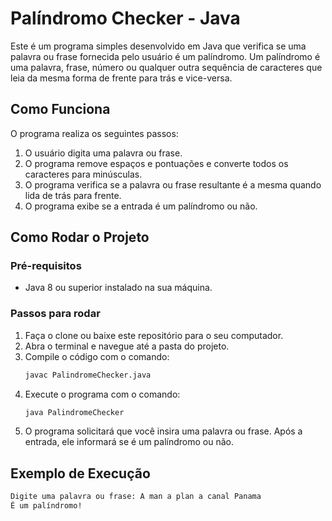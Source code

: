 # Palíndromo Checker - Java

Este é um programa simples desenvolvido em Java que verifica se uma palavra ou frase fornecida pelo usuário é um palíndromo. Um palíndromo é uma palavra, frase, número ou qualquer outra sequência de caracteres que leia da mesma forma de frente para trás e vice-versa.

## Como Funciona

O programa realiza os seguintes passos:

1. O usuário digita uma palavra ou frase.
2. O programa remove espaços e pontuações e converte todos os caracteres para minúsculas.
3. O programa verifica se a palavra ou frase resultante é a mesma quando lida de trás para frente.
4. O programa exibe se a entrada é um palíndromo ou não.

## Como Rodar o Projeto

### Pré-requisitos

- Java 8 ou superior instalado na sua máquina.

### Passos para rodar

1. Faça o clone ou baixe este repositório para o seu computador.
2. Abra o terminal e navegue até a pasta do projeto.
3. Compile o código com o comando:
    ```bash
    javac PalindromeChecker.java
    ```
4. Execute o programa com o comando:
    ```bash
    java PalindromeChecker
    ```
5. O programa solicitará que você insira uma palavra ou frase. Após a entrada, ele informará se é um palíndromo ou não.

## Exemplo de Execução

```bash
Digite uma palavra ou frase: A man a plan a canal Panama
É um palíndromo!
